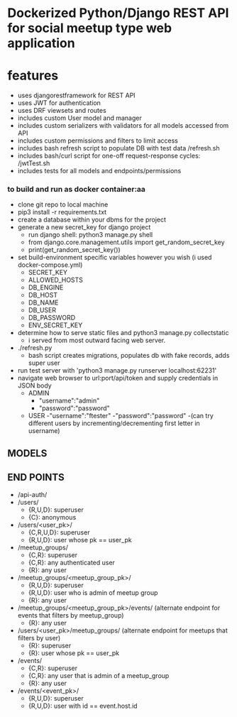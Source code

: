 # Dockerized Python/Django REST API for social meetup type web application

# features 
- uses djangorestframework for REST API
- uses JWT for authentication 
- uses DRF viewsets and routes 
- includes custom User model and manager
- includes custom serializers with validators for all models accessed from API
- includes custom permissions and filters to limit access 
- includes bash refresh script to populate DB with test data /refresh.sh
- includes bash/curl script for one-off request-response cycles: /jwtTest.sh
- includes tests for all models and endpoints/permissions

### to build and run as docker container:aa
- clone git repo to local machine
- pip3 install -r requirements.txt
- create a database within your dbms for the project
- generate a new secret_key for django project
	- run django shell: python3 manage.py shell
	- from django.core.management.utils import get_random_secret_key
	- print(get_random_secret_key())
- set build-environment specific variables however you wish (i used docker-compose.yml)
	- SECRET_KEY
	- ALLOWED_HOSTS
	- DB_ENGINE
	- DB_HOST
	- DB_NAME
	- DB_USER
	- DB_PASSWORD
	- ENV_SECRET_KEY
- determine how to serve static files and python3 manage.py collectstatic
	- i served from most outward facing web server. 
- ./refresh.py
	- bash script creates migrations, populates db with fake records, adds super user
- run test server with 'python3 manage.py runserver localhost:62231'
- navigate web browser to url:port/api/token and supply credentials in JSON body
	- ADMIN
		- "username":"admin"
		- "password":"password"
	- USER
		-"username":"ftester"
		-"password":"password"
		-(can try different users by incrementing/decrementing first letter in username)


## MODELS

## END POINTS
- /api-auth/   
- /users/ 
	- {R,U,D}:	superuser
	- {C}: 		anonymous
- /users/<user_pk>/ 
	- {C,R,U,D}:	superuser
	- {R,U,D}:	user whose pk == user_pk
- /meetup_groups/ 
	- {C,R}:	superuser
	- {C,R}:	any authenticated user
	- {R}:		any user
- /meetup_groups/<meetup_group_pk>/
	- {R,U,D}:	superuser
	- {R,U,D}:	user who is admin of meetup group
	- {R}:		any user
- /meetup_groups/<meetup_group_pk>/events/ (alternate endpoint for events that filters by meetup_group)
	- {R}: any user
- /users/<user_pk>/meetup_groups/ (alternate endpoint for meetups that filters by user)
	- {R}:		superuser
	- {R}:		user whose pk == user_pk
- /events/
	- {C,R}: 	superuser
	- {C,R}:	any user that is admin of a meetup_group
	- {R}:		any user
- /events/<event_pk>/
	- {R,U,D}:	superuser
	- {R,U,D}:	user with id == event.host.id
